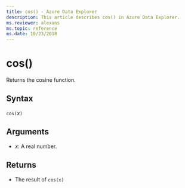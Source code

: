 ```yaml
---
title: cos() - Azure Data Explorer
description: This article describes cos() in Azure Data Explorer.
ms.reviewer: alexans
ms.topic: reference
ms.date: 10/23/2018
---
```

# cos()

Returns the cosine function.

## Syntax

`cos(`*x*`)`

## Arguments

* *x*: A real number.

## Returns

* The result of `cos(x)`